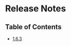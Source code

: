 # Release Notes

<PageHeader />

## Table of Contents

* [1.6.3](./1.6.3/README.md)


  
<PageFooter />
